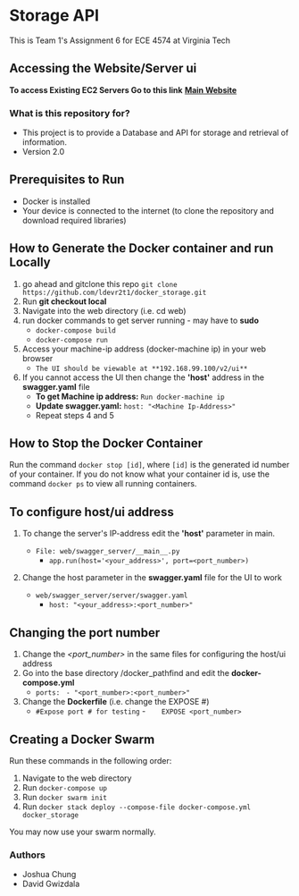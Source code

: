 # Storage API
This is Team 1's Assignment 6 for ECE 4574 at Virginia Tech

## Accessing the Website/Server ui

**To access Existing EC2 Servers Go to this link** [**Main Website**](<https://ldevr2t1.github.io/>)

### What is this repository for? ###

* This project is to provide a Database and API for storage and retrieval of information.
* Version 2.0

## Prerequisites to Run ##
* Docker is installed
* Your device is connected to the internet (to clone the repository and download required libraries)

## How to Generate the Docker container and run Locally ##
1. go ahead and gitclone this repo
`git clone https://github.com/ldevr2t1/docker_storage.git`
2. Run **git checkout local**
3. Navigate into the web directory (i.e. cd web)
4. run docker commands to get server running - may have to **sudo**
    * `docker-compose build`
    * `docker-compose run`
5. Access your machine-ip address (docker-machine ip) in your web browser
    * `The UI should be viewable at **192.168.99.100/v2/ui**`
6.  If you cannot access the UI then change the **'host'** address in the **swagger.yaml** file
    * **To get Machine ip address:** `Run docker-machine ip` 
    * **Update swagger.yaml:** `host: "<Machine Ip-Address>"`
    * Repeat steps 4 and 5

## How to Stop the Docker Container ##
Run the command `docker stop [id]`, where `[id]` is the generated id number of your container. If you do not know what your container id is, use the command `docker ps` to view all running containers.

## To configure host/ui address ##
1. To change the server's IP-address edit the **'host'** parameter in main.
    * `File: web/swagger_server/__main__.py`
        - `app.run(host='<your_address>', port=<port_number>)`
    
2. Change the host parameter in the **swagger.yaml** file for the UI to work
    * `web/swagger_server/server/swagger.yaml`
        - `host: "<your_address>:<port_number>"`

## Changing the port number ##
1. Change the *<port_number>* in the same files for configuring the host/ui address
2. Go into the base directory /docker_pathfind and edit the **docker-compose.yml**
    * `ports: ` 
        `- "<port_number>:<port_number>"`
3. Change the **Dockerfile** (i.e. change the EXPOSE #)
    * `#Expose port # for testing`
    -`    EXPOSE <port_number>`
    
## Creating a Docker Swarm ##
Run these commands in the following order:
1. Navigate to the web directory
2. Run `docker-compose up`
3. Run `docker swarm init`
4. Run `docker stack deploy --compose-file docker-compose.yml docker_storage`

You may now use your swarm normally.

### Authors ###

* Joshua Chung
* David Gwizdala
